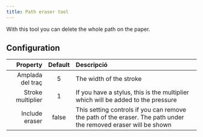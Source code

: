 ```yaml
---
title: Path eraser tool
---
```


With this tool you can delete the whole path on the paper.

## Configuration

|          Property | Default | Descripció                                                                                                                      |
| ----------------: | :-----: | :------------------------------------------------------------------------------------------------------------------------------ |
|  Amplada del traç |    5    | The width of the stroke                                                                                                         |
| Stroke multiplier |    1    | If you have a stylus, this is the multiplier which will be added to the pressure                                                |
|    Include eraser |  false  | This setting controls if you can remove the path of the eraser. The path under the removed eraser will be shown |
